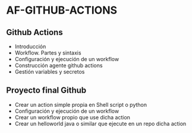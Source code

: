 # AF-GITHUB-ACTIONS

## Github Actions

- Introducción
-	Workflow. Partes y sintaxis
-	Configuración y ejecución de un workflow
-	Construcción agente github actions
-	Gestión variables y secretos

## Proyecto final Github

-	Crear un action simple propia en Shell script o  python
-	Configuración y ejecución de un workflow
-	Crear un workflow propio que use dicha action
-	Crear un helloworld java o similar que ejecute en un repo dicha action
